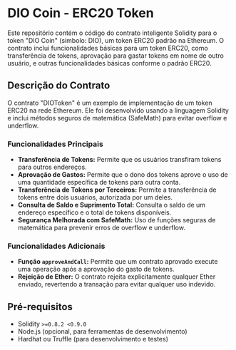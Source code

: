 # DIO Coin - ERC20 Token

Este repositório contém o código do contrato inteligente Solidity para o token "DIO Coin" (símbolo: DIO), um token ERC20 padrão na Ethereum. O contrato inclui funcionalidades básicas para um token ERC20, como transferência de tokens, aprovação para gastar tokens em nome de outro usuário, e outras funcionalidades básicas conforme o padrão ERC20.

## Descrição do Contrato

O contrato "DIOToken" é um exemplo de implementação de um token ERC20 na rede Ethereum. Ele foi desenvolvido usando a linguagem Solidity e inclui métodos seguros de matemática (SafeMath) para evitar overflow e underflow.

### Funcionalidades Principais

- **Transferência de Tokens:** Permite que os usuários transfiram tokens para outros endereços.
- **Aprovação de Gastos:** Permite que o dono dos tokens aprove o uso de uma quantidade específica de tokens para outra conta.
- **Transferência de Tokens por Terceiros:** Permite a transferência de tokens entre dois usuários, autorizada por um deles.
- **Consulta de Saldo e Suprimento Total:** Consulta o saldo de um endereço específico e o total de tokens disponíveis.
- **Segurança Melhorada com SafeMath:** Uso de funções seguras de matemática para prevenir erros de overflow e underflow.

### Funcionalidades Adicionais

- **Função `approveAndCall`:** Permite que um contrato aprovado execute uma operação após a aprovação do gasto de tokens.
- **Rejeição de Ether:** O contrato rejeita explicitamente qualquer Ether enviado, revertendo a transação para evitar qualquer uso indevido.

## Pré-requisitos

- Solidity `>=0.8.2 <0.9.0`
- Node.js (opcional, para ferramentas de desenvolvimento)
- Hardhat ou Truffle (para desenvolvimento e testes)


